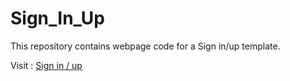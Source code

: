 # Sign_In_Up

This repository contains webpage code for a Sign in/up template.

Visit : <a href = "http://abhishekchandra2522k.github.io/Sign_In_Up">Sign in / up</a>

